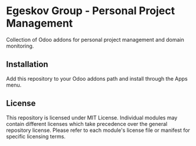 # Egeskov Group - Personal Project Management

Collection of Odoo addons for personal project management and domain monitoring.

## Installation

Add this repository to your Odoo addons path and install through the Apps menu.

## License

This repository is licensed under MIT License. Individual modules may contain different licenses which take precedence over the general repository license. Please refer to each module's license file or manifest for specific licensing terms.
